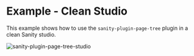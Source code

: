# Example - Clean Studio
This example shows how to use the `sanity-plugin-page-tree` plugin in a clean Sanity studio.

![sanity-plugin-page-tree-studio](https://github.com/Q42/sanity-plugin-page-tree/assets/15087372/b7471c2b-7a0f-4405-96a3-e344f8330fb9)
